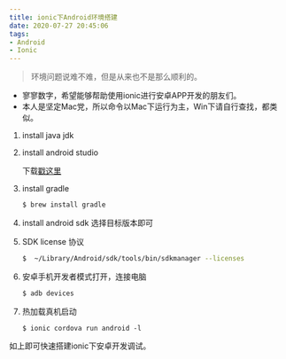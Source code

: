 ```yaml
---
title: ionic下Android环境搭建
date: 2020-07-27 20:45:06
tags:
- Android
- Ionic
---
```


> 环境问题说难不难，但是从来也不是那么顺利的。

- 寥寥数字，希望能够帮助使用ionic进行安卓APP开发的朋友们。
- 本人是坚定Mac党，所以命令以Mac下运行为主，Win下请自行查找，都类似。


1. install java jdk
2. install android studio
	
	下载[戳这里](https://developer.android.com/studio)
	
3. install gradle

    ```bash
    $ brew install gradle
    ```
    
4. install android sdk 选择目标版本即可
5. SDK license 协议

    ```sh
    $  ~/Library/Android/sdk/tools/bin/sdkmanager --licenses
    ```
            
6. 安卓手机开发者模式打开，连接电脑

   ```bash
   $ adb devices

   ```

7. 热加载真机启动

	```
	$ ionic cordova run android -l  
	```


如上即可快速搭建ionic下安卓开发调试。



